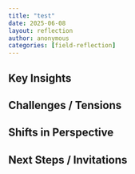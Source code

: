 ```yaml
---
title: "test"
date: 2025-06-08
layout: reflection
author: anonymous
categories: [field-reflection]
---
```


## Key Insights


## Challenges / Tensions


## Shifts in Perspective


## Next Steps / Invitations
